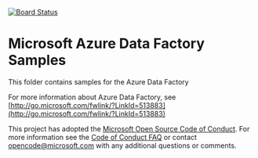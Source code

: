 [![Board Status](https://dev.azure.com/scs-azure-org/837d4669-bf4a-403c-aa80-fc98bae6d21e/02ef9a7d-adad-4922-9b23-0cc5c01046a0/_apis/work/boardbadge/7e8f5e67-fe9c-4652-8ca2-6d5bf6632e89)](https://dev.azure.com/scs-azure-org/837d4669-bf4a-403c-aa80-fc98bae6d21e/_boards/board/t/02ef9a7d-adad-4922-9b23-0cc5c01046a0/Microsoft.RequirementCategory)
# Microsoft Azure Data Factory Samples #

This folder contains samples for the Azure Data Factory

For more information about Azure Data Factory,  see [http://go.microsoft.com/fwlink/?LinkId=513883](http://go.microsoft.com/fwlink/?LinkId=513883)

This project has adopted the [Microsoft Open Source Code of Conduct](https://opensource.microsoft.com/codeofconduct/). For more information see the [Code of Conduct FAQ](https://opensource.microsoft.com/codeofconduct/faq/) or contact [opencode@microsoft.com](mailto:opencode@microsoft.com) with any additional questions or comments.
